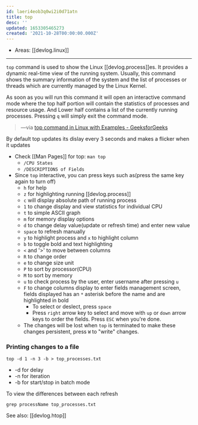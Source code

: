 ```yaml
---
id: laeri4eob3q0wi2i0d71atn
title: top
desc: ''
updated: 1653305465273
created: '2021-10-28T00:00:00.000Z'
---
```


- Areas: [[devlog.linux]]

---

`top` command is used to show the Linux [[devlog.process]]es. It provides a dynamic real-time view of the running system. Usually, this command shows the summary information of the system and the list of processes or threads which are currently managed by the Linux Kernel.

As soon as you will run this command it will open an interactive command mode where the top half portion will contain the statistics of processes and resource usage. And Lower half contains a list of the currently running processes. Pressing `q` will simply exit the command mode.

> —via [top command in Linux with Examples - GeeksforGeeks](https://www.geeksforgeeks.org/top-command-in-linux-with-examples/)

By default top updates its dislay every 3 seconds and makes a flicker when it updates

- Check [[Man Pages]] for top: `man top`
  - `/CPU States`
  - `/DESCRIPTIONS of Fields`
- Since `top` interactive, you can press keys such as(press the same key again to turn off)
  - `h` for help
  - `z` for highlighting running [[devlog.process]]
  - `c` will display absolute path of running process
  - `1` to change display and view statistics for individual CPU
  - `t` to simple ASCII graph
  - `m` for memory display options
  - `d` to change delay value(update or refresh time) and enter new value
  - `space` to refresh manually
  - `y` to highlight process and `x` to highlight column
  - `b` to toggle bold and text highlighting
  - `<` and '\>' to move between columns
  - `R` to change order
  - `e` to change size unit
  - `P` to sort by processor(CPU)
  - `M` to sort by memory
  - `u` to check process by the user, enter username after pressing `u`
  - `F` to change columns display to enter fields management screen, fields displayed has an `*` asterisk before the name and are highlighted in bold
    - To select or deslect, press `space`
    - Press `right` arrow key to select and move with `up` or `down` arrow keys to order the fields. Press `ESC` when you're done.
  - The changes will be lost when `top` is terminated to make these changes persistent, press `W` to "write" changes.

### Printing changes to a file

`top -d 1 -n 3 -b > top_processes.txt`

- \-d for delay
- \-n for iteration
- \-b for start/stop in batch mode

To view the differences between each refresh

`grep processName top_processes.txt`

See also: [[devlog.htop]]
